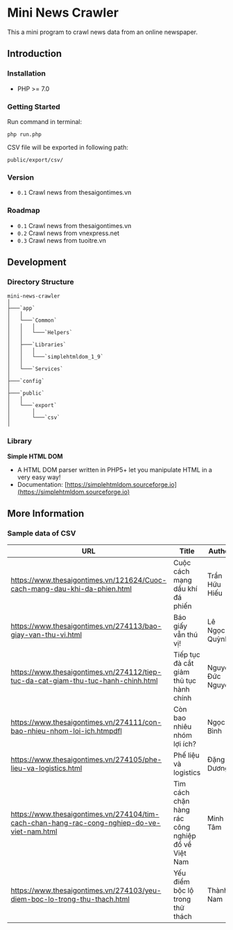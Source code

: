 # Mini News Crawler

This a mini program to crawl news data from an online newspaper.

## Introduction

### Installation
- PHP >= 7.0

### Getting Started
Run command in terminal:

```
php run.php
```

CSV file will be exported in following path:

```
public/export/csv/
```

### Version
- `0.1` Crawl news from thesaigontimes.vn

### Roadmap
- `0.1` Crawl news from thesaigontimes.vn
- `0.2` Crawl news from vnexpress.net
- `0.3` Crawl news from tuoitre.vn

## Development

### Directory Structure

```
mini-news-crawler
│
├───`app`
│   │
│   └───`Common`
│   │   │
│   │   └───`Helpers`
│   │
│   ├───`Libraries`
│   │   │
│   │   └───`simplehtmldom_1_9`
│   │
│   └───`Services`
│
├───`config`
│
├───`public`
│   │
│   └───`export`
│       │
│       └───`csv`
│
```


### Library

**Simple HTML DOM**

- A HTML DOM parser written in PHP5+ let you manipulate HTML in a very easy way!
- Documentation: [https://simplehtmldom.sourceforge.io](https://simplehtmldom.sourceforge.io)


## More Information

### Sample data of CSV

|URL|Title|Author|Date|
|---|---|---|---|
|https://www.thesaigontimes.vn/121624/Cuoc-cach-mang-dau-khi-da-phien.html|Cuộc cách mạng dầu khí đá phiến|Trần Hữu Hiếu|2014-10-24 19:25:00|
|https://www.thesaigontimes.vn/274113/bao-giay-van-thu-vi.html|Báo giấy vẫn thú vị!|Lê Ngọc Quỳnh|2018-06-21 10:20:00|
|https://www.thesaigontimes.vn/274112/tiep-tuc-da-cat-giam-thu-tuc-hanh-chinh.html|Tiếp tục đà cắt giảm thủ tục hành chính|Nguyễn Đức Nguyên|2018-06-25 11:21:00|
|https://www.thesaigontimes.vn/274111/con-bao-nhieu-nhom-loi-ich.htmpdfl|Còn bao nhiêu nhóm lợi ích?|Ngọc Bình|2018-06-25 11:21:00|
|https://www.thesaigontimes.vn/274105/phe-lieu-va-logistics.html|Phế liệu và logistics|Đặng Dương|2018-06-24 9:33:00|
|https://www.thesaigontimes.vn/274104/tim-cach-chan-hang-rac-cong-nghiep-do-ve-viet-nam.html|Tìm cách chặn hàng rác công nghiệp đổ về Việt Nam|Minh Tâm|2018-06-24 9:33:00
|https://www.thesaigontimes.vn/274103/yeu-diem-boc-lo-trong-thu-thach.html|Yếu điểm bộc lộ trong thử thách|Thành Nam|2018-06-22 15:36|

